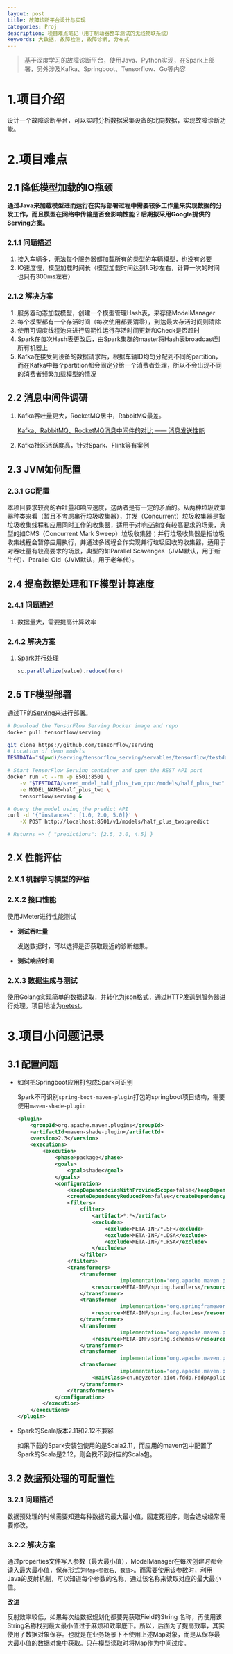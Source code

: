 ```yaml
---
layout: post
title: 故障诊断平台设计与实现
categories: Proj
description: 项目难点笔记（用于制动器整车测试的无线物联系统）
keywords: 大数据, 故障检测, 故障诊断, 分布式
---
```


> 基于深度学习的故障诊断平台，使用Java、Python实现，在Spark上部署，另外涉及Kafka、Springboot、Tensorflow、Go等内容
>

# 1.项目介绍

设计一个故障诊断平台，可以实时分析数据采集设备的北向数据，实现故障诊断功能。

# 2.项目难点

## 2.1 降低模型加载的IO瓶颈

**通过Java来加载模型进而运行在实际部署过程中需要较多工作量来实现数据的分发工作，而且模型在网络中传输是否会影响性能？后期拟采用Google提供的[Serving方案](https://tensorflow.google.cn/tfx/guide/serving)。**

### 2.1.1 问题描述

1. 接入车辆多，无法每个服务器都加载所有的类型的车辆模型，也没有必要
2. IO速度慢，模型加载时间长（模型加载时间达到1.5秒左右，计算一次的时间也只有300ms左右）

### 2.1.2 解决方案

1. 服务器动态加载模型，创建一个模型管理Hash表，来存储ModelManager
2. 每个模型都有一个存活时间（每次使用都要清零），到达最大存活时间则清除
3. 使用可调度线程池来进行周期性运行存活时间更新和Check是否超时
4. Spark在每次Hash表更改后，由Spark集群的master将Hash表broadcast到所有机器上
5. Kafka在接受到设备的数据请求后，根据车辆ID均匀分配到不同的partition，而在Kafka中每个partition都会固定分给一个消费者处理，所以不会出现不同的消费者频繁加载模型的情况

## 2.2 消息中间件调研

1. Kafka吞吐量更大，RocketMQ居中，RabbitMQ最差。

   [Kafka、RabbitMQ、RocketMQ消息中间件的对比 —— 消息发送性能](http://jm.taobao.org/2016/04/01/kafka-vs-rabbitmq-vs-rocketmq-message-send-performance/?utm_source=tuicool&utm_medium=referral)

2. Kafka社区活跃度高，针对Spark、Flink等有案例

## 2.3 JVM如何配置

### 2.3.1 GC配置

本项目要求较高的吞吐量和响应速度，这两者是有一定的矛盾的。从两种垃圾收集器种类来看（暂且不考虑串行垃圾收集器），并发（Concurrent）垃圾收集器是指垃圾收集线程和应用同时工作的收集器，适用于对响应速度有较高要求的场景，典型的如CMS（Concurrent Mark Sweep）垃圾收集器；并行垃圾收集器是指垃圾收集线程会暂停应用执行，并通过多线程合作实现并行垃圾回收的收集器，适用于对吞吐量有较高要求的场景，典型的如Parallel Scavenges（JVM默认，用于新生代）、Parallel Old（JVM默认，用于老年代）。

## 2.4 提高数据处理和TF模型计算速度

### 2.4.1 问题描述

1. 数据量大，需要提高计算效率

### 2.4.2 解决方案

1. Spark并行处理

   ```scala
   sc.parallelize(value).reduce(func)
   ```


## 2.5 TF模型部署

通过TF的[Serving](https://tensorflow.google.cn/tfx/serving/)来进行部署。

```bash
# Download the TensorFlow Serving Docker image and repo
docker pull tensorflow/serving

git clone https://github.com/tensorflow/serving
# Location of demo models
TESTDATA="$(pwd)/serving/tensorflow_serving/servables/tensorflow/testdata"

# Start TensorFlow Serving container and open the REST API port
docker run -t --rm -p 8501:8501 \
    -v "$TESTDATA/saved_model_half_plus_two_cpu:/models/half_plus_two" \
    -e MODEL_NAME=half_plus_two \
    tensorflow/serving &

# Query the model using the predict API
curl -d '{"instances": [1.0, 2.0, 5.0]}' \
    -X POST http://localhost:8501/v1/models/half_plus_two:predict

# Returns => { "predictions": [2.5, 3.0, 4.5] }
```



## 2.X 性能评估

### 2.X.1 机器学习模型的评估



### 2.X.2 接口性能

使用JMeter进行性能测试

* **测试吞吐量**

  发送数据时，可以选择是否获取最近的诊断结果。

* **测试响应时间**

### 2.X.3 数据生成与测试

使用Golang实现简单的数据读取，并转化为json格式，通过HTTP发送到服务器进行处理。项目地址为[netest](https://github.com/Neyzoter/cooker/tree/master/netest)。

# 3.项目小问题记录

## 3.1 配置问题

* 如何把Springboot应用打包成Spark可识别

  Spark不可识别`spring-boot-maven-plugin`打包的springboot项目结构，需要使用`maven-shade-plugin`

  ```xml
  <plugin>
      <groupId>org.apache.maven.plugins</groupId>
      <artifactId>maven-shade-plugin</artifactId>
      <version>2.3</version>
      <executions>
          <execution>
              <phase>package</phase>
              <goals>
                  <goal>shade</goal>
              </goals>
              <configuration>
                  <keepDependenciesWithProvidedScope>false</keepDependenciesWithProvidedScope>
                  <createDependencyReducedPom>false</createDependencyReducedPom>
                  <filters>
                      <filter>
                          <artifact>*:*</artifact>
                          <excludes>
                              <exclude>META-INF/*.SF</exclude>
                              <exclude>META-INF/*.DSA</exclude>
                              <exclude>META-INF/*.RSA</exclude>
                          </excludes>
                      </filter>
                  </filters>
                  <transformers>
                      <transformer
                                   implementation="org.apache.maven.plugins.shade.resource.AppendingTransformer">
                          <resource>META-INF/spring.handlers</resource>
                      </transformer>
                      <transformer
                                   implementation="org.springframework.boot.maven.PropertiesMergingResourceTransformer">
                          <resource>META-INF/spring.factories</resource>
                      </transformer>
                      <transformer
                                   implementation="org.apache.maven.plugins.shade.resource.AppendingTransformer">
                          <resource>META-INF/spring.schemas</resource>
                      </transformer>
                      <transformer
                                   implementation="org.apache.maven.plugins.shade.resource.ServicesResourceTransformer"/>
                      <transformer
                                   implementation="org.apache.maven.plugins.shade.resource.ManifestResourceTransformer">
                          <mainClass>cn.neyzoter.aiot.fddp.FddpApplication</mainClass>
                      </transformer>
                  </transformers>
              </configuration>
          </execution>
      </executions>
  </plugin>
  ```

* Spark的Scala版本2.11和2.12不兼容

  如果下载的Spark安装包使用的是Scala2.11，而应用的maven包中配置了Spark的Scala是2.12，则会找不到对应的Scala包。

## 3.2 数据预处理的可配置性

### 3.2.1 问题描述

数据预处理的时候需要知道每种数据的最大最小值，固定死程序，则会造成经常需要修改。

### 3.2.2 解决方案

通过properties文件写入参数（最大最小值），ModelManager在每次创建时都会读入最大最小值，保存形式为`Map<参数名, 数值>`。而需要使用该参数时，利用Java的反射机制，可以知道每个参数的名称，通过该名称来读取对应的最大最小值。

**改进**

反射效率较低，如果每次给数据规划化都要先获取Field的String 名称，再使用该String名称找到最大最小值过于麻烦和效率底下。所以，后面为了提高效率，其实使用了数据对象保存。也就是在业务场景下不使用上述Map对象，而是从保存最大最小值的数据对象中获取。只在模型读取时将Map作为中间过度。
